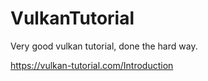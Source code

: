# VulkanTutorial

Very good vulkan tutorial, done the hard way.

https://vulkan-tutorial.com/Introduction